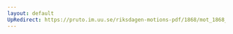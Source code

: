 ```yaml
---
layout: default
UpRedirect: https://pruto.im.uu.se/riksdagen-motions-pdf/1868/mot_1868__ak__284/mot_1868__ak__284-001.pdf
---
```

